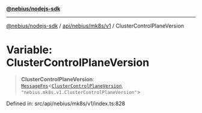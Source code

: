 [**@nebius/nodejs-sdk**](../../../../../README.md)

***

[@nebius/nodejs-sdk](../../../../../README.md) / [api/nebius/mk8s/v1](../README.md) / ClusterControlPlaneVersion

# Variable: ClusterControlPlaneVersion

> **ClusterControlPlaneVersion**: [`MessageFns`](../../../../../runtime/protos/core/interfaces/MessageFns.md)\<[`ClusterControlPlaneVersion`](../interfaces/ClusterControlPlaneVersion.md), `"nebius.mk8s.v1.ClusterControlPlaneVersion"`\>

Defined in: src/api/nebius/mk8s/v1/index.ts:828
